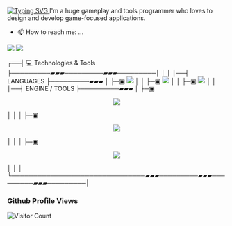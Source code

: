 <a href="https://git.io/typing-svg"><img src="https://readme-typing-svg.demolab.com?font=Fira+Code&weight=700&size=27&duration=3500&pause=700&color=37B842&center=true&vCenter=true&random=false&width=435&lines=Hello!+I+am+Andrej+Burovski;Game+developer+and+Designer" alt="Typing SVG" />
</a>
I'm a huge gameplay and tools programmer who loves to design and develop game-focused applications.

<!--
**K32n31-P4n1c/K32n31-P4n1c** is a ✨ _special_ ✨ repository because its `README.md` (this file) appears on your GitHub profile.
-->
- 📫 How to reach me: ...

<img src="https://skillicons.dev/icons?i=discord" />
<img src="https://skillicons.dev/icons?i=linkedin" />

┌──┤ 💻 Technologies & Tools ├─────────▰▰▰─────────▰▰▰─────────│
│
│
│──┤ LANGUAGES ├─────────▰▰▰
│
├─▣ <img src="https://skillicons.dev/icons?i=c,cpp,cs,py,bots&theme=dark" />
│
│
├─▣ <img src="https://skillicons.dev/icons?i=mysql&theme=dark" />
│
│
├─▣ <img src="https://skillicons.dev/icons?i=html,css,md&theme=dark" />
│
│
│──┤ ENGINE / TOOLS ├─────────▰▰▰
│
├─▣ <p align="center"><img src="https://skillicons.dev/icons?i=unreal,unity,gamemakerstudio,blender&theme=dark" /></p>
│
│
│
├─▣ <p align="center"><img src="https://skillicons.dev/icons?i=vscode,visualstudio&theme=dark" /></p>
│
│
│
├─▣ <p align="center"><img src="https://skillicons.dev/icons?i=git,github&theme=dark" /></p>
│
│
│
└───────────────────────────────▰▰▰─────────▰▰▰─────────▰▰▰─────────│


### Github Profile Views
![Visitor Count](https://profile-counter.glitch.me/{K32n31-P4n1c}/count.svg)
